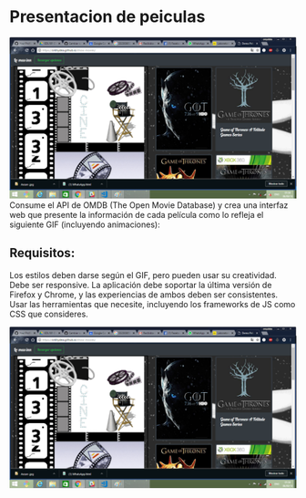 # Presentacion de peiculas
![show movies](./assets/images/Show-movies.png)
Consume el API de OMDB (The Open Movie Database) y crea una interfaz web que presente la información de cada película como lo refleja el siguiente GIF (incluyendo animaciones):

## Requisitos:
Los estilos deben darse según el GIF, pero pueden usar su creatividad. 
Debe ser responsive.
La aplicación debe soportar la última versión de Firefox y Chrome, y las experiencias de ambos deben ser consistentes.
Usar las herramientas que necesite, incluyendo los frameworks de JS como CSS que consideres. 

![show movies](./assets/images/Show-movies.png)